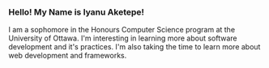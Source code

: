 ### Hello! My Name is Iyanu Aketepe!

I am a sophomore in the Honours Computer Science program at the University of Ottawa. I'm interesting in learning more about software development
and it's practices. I'm also taking the time to learn more about web development and frameworks.

<!---
iyan5440/iyan5440 is a ✨ special ✨ repository because its `README.md` (this file) appears on your GitHub profile.
You can click the Preview link to take a look at your changes.
--->
